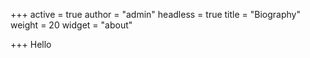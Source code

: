 +++
active = true
author = "admin"
headless = true
title = "Biography"
weight = 20
widget = "about"

+++
Hello